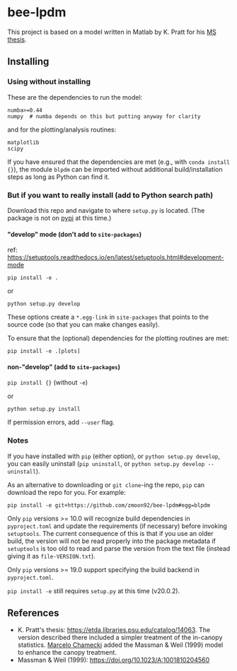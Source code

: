 # bee-lpdm

This project is based on a model written in Matlab by K. Pratt for his [MS thesis](https://etda.libraries.psu.edu/catalog/14063).  


## Installing

### Using without installing

These are the dependencies to run the model:
```
numba>=0.44
numpy  # numba depends on this but putting anyway for clarity
```
and for the plotting/analysis routines:
```
matplotlib
scipy
```

If you have ensured that the dependencies are met (e.g., with `conda install {}`), the module `blpdm` can be imported without additional build/installation steps as long as Python can find it. 


### But if you want to really install (add to Python search path)

Download this repo and navigate to where `setup.py` is located. (The package is not on [pypi](https://pypi.org/) at this time.)

#### "develop" mode (don't add to `site-packages`)

ref: <https://setuptools.readthedocs.io/en/latest/setuptools.html#development-mode>

```
pip install -e .
```
or
```
python setup.py develop
```
These options create a `*.egg-link` in `site-packages` that points to the source code (so that you can make changes easily). 

To ensure that the (optional) dependencies for the plotting routines are met:
```
pip install -e .[plots]
```

#### non-"develop" (add to `site-packages`)

`pip install {}` (without `-e`)

or
```
python setup.py install
```

If permission errors, add `--user` flag. 

### Notes

If you have installed with `pip` (either option), or `python setup.py develop`, you can easily uninstall (`pip uninstall`, or `python setup.py develop --uninstall`). 

As an alternative to downloading or `git clone`-ing the repo, `pip` can download the repo for you. For example:
```
pip install -e git+https://github.com/zmoon92/bee-lpdm#egg=blpdm
```

Only `pip` versions >= 10.0 will recognize build dependencies in `pyproject.toml` and update the requirements (if necessary) before invoking `setuptools`. The current consequence of this is that if you use an older build, the version will not be read properly into the package metadata if `setuptools` is too old to read and parse the version from the text file (instead giving it as `file-VERSION.txt`). 

Only `pip` versions >= 19.0 support specifying the build backend in `pyproject.toml`. 

`pip install -e` still requires `setup.py` at this time (v20.0.2). 

## References

* K. Pratt's thesis: <https://etda.libraries.psu.edu/catalog/14063>. The version described there included a simpler treatment of the in-canopy statistics. [Marcelo Chamecki](http://people.atmos.ucla.edu/mchamecki/index.htm) added the Massman & Weil (1999) model to enhance the canopy treatment. 
* Massman & Weil (1999): https://doi.org/10.1023/A:1001810204560

